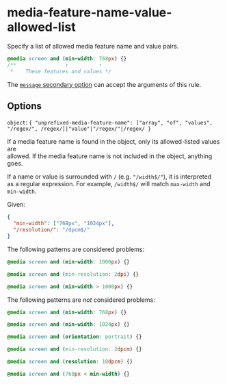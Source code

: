 # media-feature-name-value-allowed-list  
  
Specify a list of allowed media feature name and value pairs.  
  
<!-- prettier-ignore -->  
```css  
@media screen and (min-width: 768px) {}  
/**                ↑          ↑  
 *    These features and values */  
```  
  
The [`message` secondary option](../../../docs/user-guide/configure.md#message) can accept the arguments of this rule.  
  
## Options  
  
`object`: `{ "unprefixed-media-feature-name": ["array", "of", "values", "/regex/", /regex/]|"value"|"/regex/"|/regex/ }`  
  
If a media feature name is found in the object, only its allowed-listed values are  
allowed. If the media feature name is not included in the object, anything goes.  
  
If a name or value is surrounded with `/` (e.g. `"/width$/"`), it is interpreted  
as a regular expression. For example, `/width$/` will match `max-width` and `min-width`.  
  
Given:  
  
```json  
{  
  "min-width": ["768px", "1024px"],  
  "/resolution/": "/dpcm$/"  
}  
```  
  
The following patterns are considered problems:  
  
<!-- prettier-ignore -->  
```css  
@media screen and (min-width: 1000px) {}  
```  
  
<!-- prettier-ignore -->  
```css  
@media screen and (min-resolution: 2dpi) {}  
```  
  
<!-- prettier-ignore -->  
```css  
@media screen and (min-width > 1000px) {}  
```  
  
The following patterns are _not_ considered problems:  
  
<!-- prettier-ignore -->  
```css  
@media screen and (min-width: 768px) {}  
```  
  
<!-- prettier-ignore -->  
```css  
@media screen and (min-width: 1024px) {}  
```  
  
<!-- prettier-ignore -->  
```css  
@media screen and (orientation: portrait) {}  
```  
  
<!-- prettier-ignore -->  
```css  
@media screen and (min-resolution: 2dpcm) {}  
```  
  
<!-- prettier-ignore -->  
```css  
@media screen and (resolution: 10dpcm) {}  
```  
  
<!-- prettier-ignore -->  
```css  
@media screen and (768px < min-width) {}  
```  
